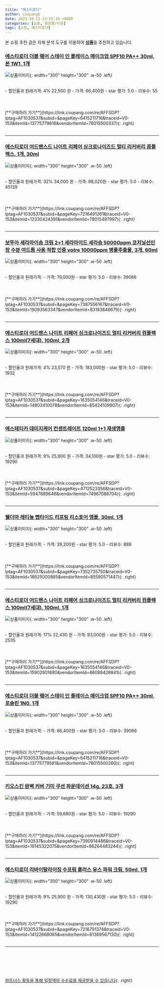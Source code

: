 ```yaml
---
title: "에스티로더"
author: coupang6
date: 2023-10-23 23:55:19 +0800
categories: [쇼핑, 화장품/미용]
tags: [쇼핑, 에스티로더]
---
```


본 쇼핑 추천 글은 자체 분석 도구를 이용하여 [**상품**](https://link.coupang.com/a/bao1ui)을 추천하고 있습니다.

### [에스티로더 더블 웨어 스테이 인 플레이스 메이크업 SPF10 PA++ 30ml, 본 1W1, 1개](https://link.coupang.com/re/AFFSDP?lptag=AF1030537&subid=&pageKey=6415211716&traceid=V0-153&itemId=13775779616&vendorItemId=78015500337)

![상품이미지](https://thumbnail6.coupangcdn.com/thumbnails/remote/230x230ex/image/retail/images/2637422794268469-48dea743-c1cc-4b3b-84dc-40cca883bc7a.jpg){: width="300" height="300" .w-50 .left}


<br>
- 할인율과 원래가격: 4%  22,500   원
- 가격: 66,400원
- star 평가: 5.0
- 리뷰수: 55
<br>
<br>
<br>
<br>
[**구매하러 가기**](https://link.coupang.com/re/AFFSDP?lptag=AF1030537&subid=&pageKey=6415211716&traceid=V0-153&itemId=13775779616&vendorItemId=78015500337){: .right}
<br>
<br>

---

### [에스티로더 어드밴스드 나이트 리페어 싱크로나이즈드 멀티 리커버리 콤플렉스, 1개, 30ml](https://link.coupang.com/re/AFFSDP?lptag=AF1030537&subid=&pageKey=7216491261&traceid=V0-153&itemId=12330424391&vendorItemId=78015497997)

![상품이미지](https://thumbnail10.coupangcdn.com/thumbnails/remote/230x230ex/image/retail/images/1195111734503205-307a5360-a5fc-4cee-b82c-e080346ab6d6.jpg){: width="300" height="300" .w-50 .left}


<br>
- 할인율과 원래가격: 32%  34,000   원
- 가격: 98,020원
- star 평가: 5.0
- 리뷰수: 45139
<br>
<br>
<br>
<br>
[**구매하러 가기**](https://link.coupang.com/re/AFFSDP?lptag=AF1030537&subid=&pageKey=7216491261&traceid=V0-153&itemId=12330424391&vendorItemId=78015497997){: .right}
<br>
<br>

---

### [보뚜아 세라마이솜 크림 2+1 세라마이드 세라솜 50000ppm 코치닐선인장 수분 여드름 사용 적합 인증 votre 10000ppm 병풀추출물, 3개, 60ml](https://link.coupang.com/re/AFFSDP?lptag=AF1030537&subid=&pageKey=7387556167&traceid=V0-153&itemId=19093563347&vendorItemId=83183846679)

![상품이미지](https://thumbnail9.coupangcdn.com/thumbnails/remote/230x230ex/image/vendor_inventory/8098/a4b269249404923243710caaf88c1a94e573118b8f3a52d5ce8c6e24c25f.jpg){: width="300" height="300" .w-50 .left}


<br>
- 할인율과 원래가격: 
- 가격: 79,000원
- star 평가: 5.0
- 리뷰수: 39066
<br>
<br>
<br>
<br>
[**구매하러 가기**](https://link.coupang.com/re/AFFSDP?lptag=AF1030537&subid=&pageKey=7387556167&traceid=V0-153&itemId=19093563347&vendorItemId=83183846679){: .right}
<br>
<br>

---

### [에스티로더 어드밴스 나이트 리페어 싱크로나이즈드 멀티 리커버리 컴플렉스 100ml(7세대), 100ml, 2개](https://link.coupang.com/re/AFFSDP?lptag=AF1030537&subid=&pageKey=1635054146&traceid=V0-153&itemId=14803410078&vendorItemId=85424109907)

![상품이미지](https://thumbnail7.coupangcdn.com/thumbnails/remote/230x230ex/image/vendor_inventory/f5d3/18a416cc5f8aabe39e167e109625850e474241d24333a9f007c3a64ac1da.JPG){: width="300" height="300" .w-50 .left}


<br>
- 할인율과 원래가격: 4%  23,570   원
- 가격: 183,000원
- star 평가: 5.0
- 리뷰수: 1932
<br>
<br>
<br>
<br>
[**구매하러 가기**](https://link.coupang.com/re/AFFSDP?lptag=AF1030537&subid=&pageKey=1635054146&traceid=V0-153&itemId=14803410078&vendorItemId=85424109907){: .right}
<br>
<br>

---

### [에스테티카 데미지케어 컨센트레이트 120ml 1+1 재생앰플](https://link.coupang.com/re/AFFSDP?lptag=AF1030537&subid=&pageKey=4712523356&traceid=V0-153&itemId=5947689646&vendorItemId=74967086704)

![상품이미지](https://thumbnail9.coupangcdn.com/thumbnails/remote/230x230ex/image/vendor_inventory/91f5/0f5fb5bb142632cd7d36c67f34d6a75500707d9bcd1086076531391d8db9.jpg){: width="300" height="300" .w-50 .left}


<br>
- 할인율과 원래가격: 9%  25,900   원
- 가격: 34,100원
- star 평가: 5.0
- 리뷰수: 19290
<br>
<br>
<br>
<br>
[**구매하러 가기**](https://link.coupang.com/re/AFFSDP?lptag=AF1030537&subid=&pageKey=4712523356&traceid=V0-153&itemId=5947689646&vendorItemId=74967086704){: .right}
<br>
<br>

---

### [웰더마 레티놀 펩타이드 리프팅 리스토어 앰플, 30ml, 1개](https://link.coupang.com/re/AFFSDP?lptag=AF1030537&subid=&pageKey=7352735750&traceid=V0-153&itemId=18925000885&vendorItemId=85590571447)

![상품이미지](https://thumbnail9.coupangcdn.com/thumbnails/remote/230x230ex/image/vendor_inventory/d3b9/c27e1876169a36d1d63d230a0f18281518f324c771e15b793ec9c12f9c0a.jpeg){: width="300" height="300" .w-50 .left}


<br>
- 할인율과 원래가격: 
- 가격: 39,200원
- star 평가: 5.0
- 리뷰수: 889
<br>
<br>
<br>
<br>
[**구매하러 가기**](https://link.coupang.com/re/AFFSDP?lptag=AF1030537&subid=&pageKey=7352735750&traceid=V0-153&itemId=18925000885&vendorItemId=85590571447){: .right}
<br>
<br>

---

### [에스티로더 어드밴스 나이트 리페어 싱크로나이즈드 멀티 리커버리 컴플렉스 100ml(7세대), 100ml, 1개](https://link.coupang.com/re/AFFSDP?lptag=AF1030537&subid=&pageKey=1635054146&traceid=V0-153&itemId=15902801680&vendorItemId=86088428841)

![상품이미지](https://thumbnail9.coupangcdn.com/thumbnails/remote/230x230ex/image/vendor_inventory/46c2/bbc548ac89862a172cadb6168297951d0717b12ce06ba3bf4349a70c0891.JPG){: width="300" height="300" .w-50 .left}


<br>
- 할인율과 원래가격: 17%  22,430   원
- 가격: 93,000원
- star 평가: 5.0
- 리뷰수: 2535
<br>
<br>
<br>
<br>
[**구매하러 가기**](https://link.coupang.com/re/AFFSDP?lptag=AF1030537&subid=&pageKey=1635054146&traceid=V0-153&itemId=15902801680&vendorItemId=86088428841){: .right}
<br>
<br>

---

### [에스티로더 더블 웨어 스테이 인 플레이스 메이크업 SPF10 PA++ 30ml, 포슬린 1N0, 1개](https://link.coupang.com/re/AFFSDP?lptag=AF1030537&subid=&pageKey=6415211716&traceid=V0-153&itemId=13775779581&vendorItemId=78015500260)

![상품이미지](https://thumbnail9.coupangcdn.com/thumbnails/remote/230x230ex/image/retail/images/1196599283790579-459464ad-3ab6-4021-9077-5d88d541ff97.jpg){: width="300" height="300" .w-50 .left}


<br>
- 할인율과 원래가격: 
- 가격: 66,400원
- star 평가: 5.0
- 리뷰수: 39066
<br>
<br>
<br>
<br>
[**구매하러 가기**](https://link.coupang.com/re/AFFSDP?lptag=AF1030537&subid=&pageKey=6415211716&traceid=V0-153&itemId=13775779581&vendorItemId=78015500260){: .right}
<br>
<br>

---

### [키오스킨 완벽 커버 기미 쿠션 파운데이션 14g, 23호, 3개](https://link.coupang.com/re/AFFSDP?lptag=AF1030537&subid=&pageKey=7390914486&traceid=V0-153&itemId=19145322075&vendorItemId=86264483244)

![상품이미지](https://thumbnail6.coupangcdn.com/thumbnails/remote/230x230ex/image/vendor_inventory/c308/451222a860f4ec80b99bc864eeeaed5cbd6ffbf99a15a62de96f226530cd.jpg){: width="300" height="300" .w-50 .left}


<br>
- 할인율과 원래가격: 
- 가격: 59,680원
- star 평가: 5.0
- 리뷰수: 19290
<br>
<br>
<br>
<br>
[**구매하러 가기**](https://link.coupang.com/re/AFFSDP?lptag=AF1030537&subid=&pageKey=7390914486&traceid=V0-153&itemId=19145322075&vendorItemId=86264483244){: .right}
<br>
<br>

---

### [에스티로더 리바이탈라이징 수프림 플러스 유스 파워 크림, 50ml, 1개](https://link.coupang.com/re/AFFSDP?lptag=AF1030537&subid=&pageKey=7216791374&traceid=V0-153&itemId=14122668085&vendorItemId=81369567130)

![상품이미지](https://thumbnail6.coupangcdn.com/thumbnails/remote/230x230ex/image/retail/images/2709201251677387-981483d8-4c30-422a-bfde-1ff82fe788a0.jpg){: width="300" height="300" .w-50 .left}


<br>
- 할인율과 원래가격: 9%  25,900   원
- 가격: 130,430원
- star 평가: 5.0
- 리뷰수: 19290
<br>
<br>
<br>
<br>
[**구매하러 가기**](https://link.coupang.com/re/AFFSDP?lptag=AF1030537&subid=&pageKey=7216791374&traceid=V0-153&itemId=14122668085&vendorItemId=81369567130){: .right}
<br>
<br>

---
<br><br><br><br><br> [파트너스 활동을 통해 일정액의 수수료를 제공받을 수 있습니다](https://link.coupang.com/a/bao1ui){: .right}